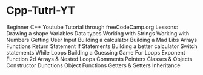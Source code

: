 # Cpp-Tutrl-YT
 Beginner C++ Youtube Tutorial through freeCodeCamp.org
 Lessons:
    Drawing a shape
    Variables
    Data types
    Working with Strings
    Working with Numbers
    Getting User Input
    Building a calculator
    Building a Mad Libs
    Arrays
    Functions
    Return Statement
    If Statements
    Building a better calculator
    Switch statements
    While Loops
    Building a Guessing Game
    For Loops
    Exponent Function
    2d Arrays & Nested Loops
    Comments
    Pointers
    Classes & Objects
    Constructor Dunctions
    Object Functions
    Getters & Setters
    Inheritance
